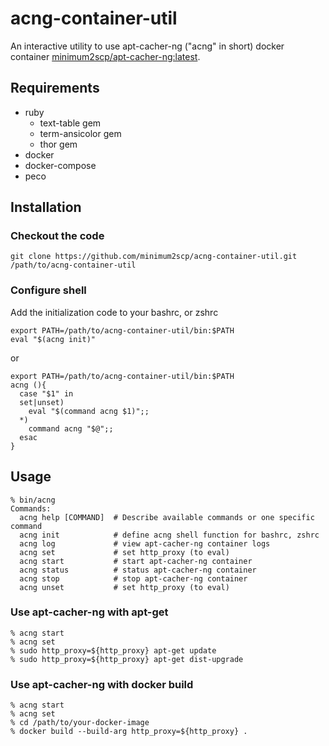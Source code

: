 # acng-container-util

An interactive utility to use apt-cacher-ng ("acng" in short) docker container [minimum2scp/apt-cacher-ng:latest](https://hub.docker.com/r/minimum2scp/apt-cacher-ng/).

## Requirements

 * ruby
   * text-table gem
   * term-ansicolor gem
   * thor gem
 * docker
 * docker-compose
 * peco

## Installation

### Checkout the code

```shell
git clone https://github.com/minimum2scp/acng-container-util.git /path/to/acng-container-util
```

### Configure shell

Add the initialization code to your bashrc, or zshrc

```shell
export PATH=/path/to/acng-container-util/bin:$PATH
eval "$(acng init)"
```

or

```shell
export PATH=/path/to/acng-container-util/bin:$PATH
acng (){
  case "$1" in
  set|unset)
    eval "$(command acng $1)";;
  *)
    command acng "$@";;
  esac
}
```

## Usage

```
% bin/acng
Commands:
  acng help [COMMAND]  # Describe available commands or one specific command
  acng init            # define acng shell function for bashrc, zshrc
  acng log             # view apt-cacher-ng container logs
  acng set             # set http_proxy (to eval)
  acng start           # start apt-cacher-ng container
  acng status          # status apt-cacher-ng container
  acng stop            # stop apt-cacher-ng container
  acng unset           # set http_proxy (to eval)
```

### Use apt-cacher-ng with apt-get

```
% acng start
% acng set
% sudo http_proxy=${http_proxy} apt-get update
% sudo http_proxy=${http_proxy} apt-get dist-upgrade
```

### Use apt-cacher-ng with docker build

```
% acng start
% acng set
% cd /path/to/your-docker-image
% docker build --build-arg http_proxy=${http_proxy} .
```

